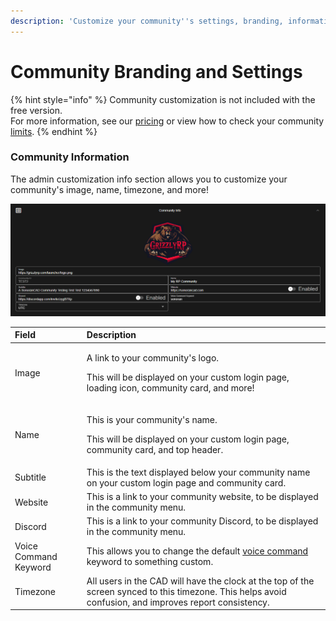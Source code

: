 ```yaml
---
description: 'Customize your community''s settings, branding, information, and more!'
---
```


# Community Branding and Settings

{% hint style="info" %}
Community customization is not included with the free version.  
For more information, see our [pricing](https://sonorancad.com/app/#/pricing) or view how to check your community [limits](../getting-started/view-your-limits.md).
{% endhint %}

### Community Information

The admin customization info section allows you to customize your community's image, name, timezone, and more!

![Sonoran CAD&apos;s community customization menu](../../.gitbook/assets/com_info.png)

<table>
  <thead>
    <tr>
      <th style="text-align:left">Field</th>
      <th style="text-align:left">Description</th>
    </tr>
  </thead>
  <tbody>
    <tr>
      <td style="text-align:left">Image</td>
      <td style="text-align:left">
        <p>A link to your community&apos;s logo.</p>
        <p>This will be displayed on your custom login page, loading icon, community
          card, and more!</p>
      </td>
    </tr>
    <tr>
      <td style="text-align:left">Name</td>
      <td style="text-align:left">
        <p>This is your community&apos;s name.</p>
        <p>This will be displayed on your custom login page, community card, and
          top header.</p>
      </td>
    </tr>
    <tr>
      <td style="text-align:left">Subtitle</td>
      <td style="text-align:left">This is the text displayed below your community name on your custom login
        page and community card.</td>
    </tr>
    <tr>
      <td style="text-align:left">Website</td>
      <td style="text-align:left">This is a link to your community website, to be displayed in the community
        menu.</td>
    </tr>
    <tr>
      <td style="text-align:left">Discord</td>
      <td style="text-align:left">This is a link to your community Discord, to be displayed in the community
        menu.</td>
    </tr>
    <tr>
      <td style="text-align:left">Voice Command Keyword</td>
      <td style="text-align:left">This allows you to change the default <a href="../other-features/voice-commands.md">voice command</a> keyword
        to something custom.</td>
    </tr>
    <tr>
      <td style="text-align:left">Timezone</td>
      <td style="text-align:left">All users in the CAD will have the clock at the top of the screen synced
        to this timezone. This helps avoid confusion, and improves report consistency.</td>
    </tr>
  </tbody>
</table>